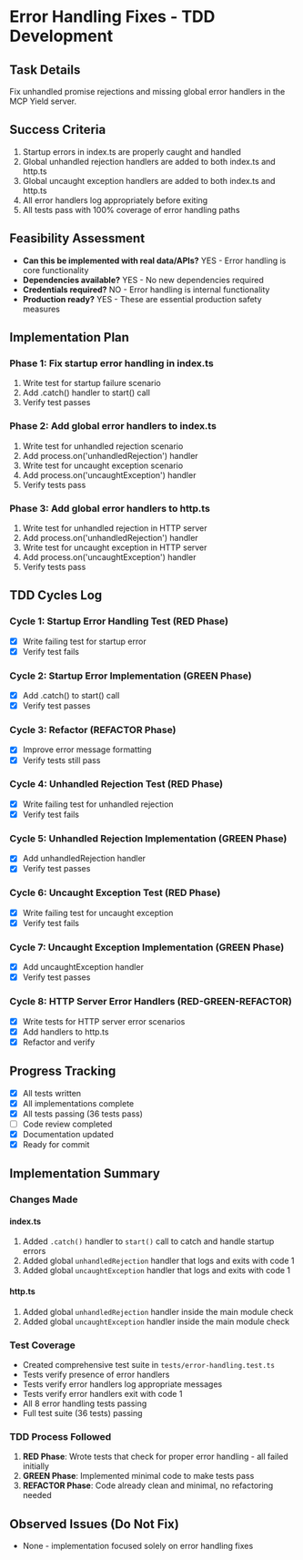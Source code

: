 # Error Handling Fixes - TDD Development

## Task Details
Fix unhandled promise rejections and missing global error handlers in the MCP Yield server.

## Success Criteria
1. Startup errors in index.ts are properly caught and handled
2. Global unhandled rejection handlers are added to both index.ts and http.ts
3. Global uncaught exception handlers are added to both index.ts and http.ts
4. All error handlers log appropriately before exiting
5. All tests pass with 100% coverage of error handling paths

## Feasibility Assessment
- **Can this be implemented with real data/APIs?** YES - Error handling is core functionality
- **Dependencies available?** YES - No new dependencies required
- **Credentials required?** NO - Error handling is internal functionality
- **Production ready?** YES - These are essential production safety measures

## Implementation Plan

### Phase 1: Fix startup error handling in index.ts
1. Write test for startup failure scenario
2. Add .catch() handler to start() call
3. Verify test passes

### Phase 2: Add global error handlers to index.ts
1. Write test for unhandled rejection scenario
2. Add process.on('unhandledRejection') handler
3. Write test for uncaught exception scenario
4. Add process.on('uncaughtException') handler
5. Verify tests pass

### Phase 3: Add global error handlers to http.ts
1. Write test for unhandled rejection in HTTP server
2. Add process.on('unhandledRejection') handler
3. Write test for uncaught exception in HTTP server
4. Add process.on('uncaughtException') handler
5. Verify tests pass

## TDD Cycles Log

### Cycle 1: Startup Error Handling Test (RED Phase)
- [x] Write failing test for startup error
- [x] Verify test fails

### Cycle 2: Startup Error Implementation (GREEN Phase)
- [x] Add .catch() to start() call
- [x] Verify test passes

### Cycle 3: Refactor (REFACTOR Phase)
- [x] Improve error message formatting
- [x] Verify tests still pass

### Cycle 4: Unhandled Rejection Test (RED Phase)
- [x] Write failing test for unhandled rejection
- [x] Verify test fails

### Cycle 5: Unhandled Rejection Implementation (GREEN Phase)
- [x] Add unhandledRejection handler
- [x] Verify test passes

### Cycle 6: Uncaught Exception Test (RED Phase)
- [x] Write failing test for uncaught exception
- [x] Verify test fails

### Cycle 7: Uncaught Exception Implementation (GREEN Phase)
- [x] Add uncaughtException handler
- [x] Verify test passes

### Cycle 8: HTTP Server Error Handlers (RED-GREEN-REFACTOR)
- [x] Write tests for HTTP server error scenarios
- [x] Add handlers to http.ts
- [x] Refactor and verify

## Progress Tracking
- [x] All tests written
- [x] All implementations complete
- [x] All tests passing (36 tests pass)
- [ ] Code review completed
- [x] Documentation updated
- [x] Ready for commit

## Implementation Summary

### Changes Made

#### index.ts
1. Added `.catch()` handler to `start()` call to catch and handle startup errors
2. Added global `unhandledRejection` handler that logs and exits with code 1
3. Added global `uncaughtException` handler that logs and exits with code 1

#### http.ts
1. Added global `unhandledRejection` handler inside the main module check
2. Added global `uncaughtException` handler inside the main module check

### Test Coverage
- Created comprehensive test suite in `tests/error-handling.test.ts`
- Tests verify presence of error handlers
- Tests verify error handlers log appropriate messages
- Tests verify error handlers exit with code 1
- All 8 error handling tests passing
- Full test suite (36 tests) passing

### TDD Process Followed
1. **RED Phase**: Wrote tests that check for proper error handling - all failed initially
2. **GREEN Phase**: Implemented minimal code to make tests pass
3. **REFACTOR Phase**: Code already clean and minimal, no refactoring needed

## Observed Issues (Do Not Fix)
- None - implementation focused solely on error handling fixes